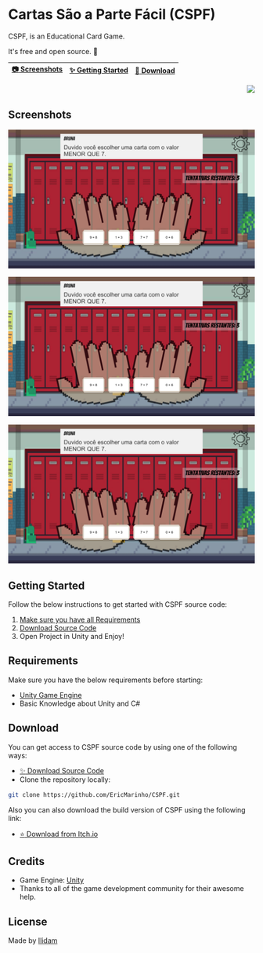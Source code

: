 # Cartas São a Parte Fácil (CSPF)
<div> 
CSPF, is an Educational Card Game.

It's free and open source. :clap:

| [:camera: Screenshots](#screenshots) | [:sparkles: Getting Started](#getting-started) | [:rocket: Download](#download) |
| --------------- | -------- |  -------- |

<p align="right">
  <img src="https://img.itch.zone/aW1nLzk4NzMwNTUucG5n/original/xcSV7B.png" />
</p>
<div>
  
## Screenshots

<p align="center">
  <img src="screenshot3.png"/>
</p>

<p align="center">
  <img src="screenshot3.png"/>
</p>

<p align="center">
  <img src="screenshot3.png"/>
</p>

## Getting Started

Follow the below instructions to get started with CSPF source code:

1. [Make sure you have all Requirements](#requirements)
2. [Download Source Code](#download)
3. Open Project in Unity and Enjoy!

## Requirements

Make sure you have the below requirements before starting:

- [Unity Game Engine](https://unity3d.com)
- Basic Knowledge about Unity and C#

## Download

You can get access to CSPF source code by using one of the following ways:

- [:sparkles: Download Source Code](https://github.com/EricMarinho/CSPF/archive/master.zip)
- Clone the repository locally:

```bash
git clone https://github.com/EricMarinho/CSPF.git
```

Also you can also download the build version of CSPF using the following link:

- [:star: Download from Itch.io](https://ilidam.itch.io/cspf)

## Credits

- Game Engine: [Unity](https://unity3d.com/)
- Thanks to all of the game development community for their awesome help.

## License

Made by [Ilidam](https://github.com/EricMarinho)
